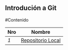 ## Introdución a Git

#Contenido

Nro | Nombre |
--- | --- |
*1* |  [Repositorio Local](https://github.com/GermanKuber/Git-Introduction/blob/master/1%20-%20Repositorio%20Local.md)
